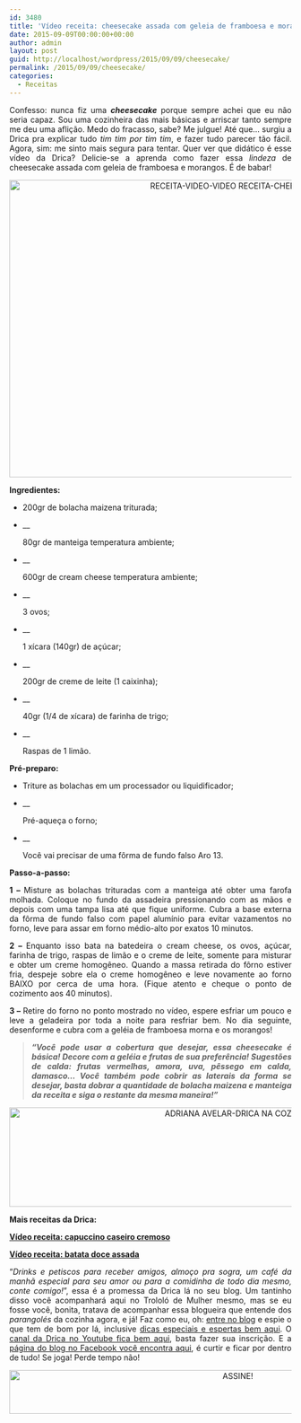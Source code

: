 ```yaml
---
id: 3480
title: 'Vídeo receita: cheesecake assada com geleia de framboesa e morangos'
date: 2015-09-09T00:00:00+00:00
author: admin
layout: post
guid: http://localhost/wordpress/2015/09/09/cheesecake/
permalink: /2015/09/09/cheesecake/
categories:
  - Receitas
---
```

<p align="justify">
  Confesso: nunca fiz uma <strong><em>cheesecake</em></strong> porque sempre achei que eu não seria capaz. Sou uma cozinheira das mais básicas e arriscar tanto sempre me deu uma aflição. Medo do fracasso, sabe? Me julgue! Até que… surgiu a Drica pra explicar tudo <em>tim tim por tim tim</em>, e fazer tudo parecer tão fácil. Agora, sim: me sinto mais segura para tentar. Quer ver que didático é esse vídeo da Drica? Delicie-se a aprenda como fazer essa <em>lindeza</em> de cheesecake assada com geleia de framboesa e morangos. É de babar!
</p>

<p align="center">
  <a href="http://www.trololodemulher.com.br/blog/wp-content/uploads/2015/09/RECEITA-VIDEO-VIDEO-RECEITA-CHEESECAKE.jpg"><img class="alignnone size-full wp-image-11419" src="http://www.trololodemulher.com.br/blog/wp-content/uploads/2015/09/RECEITA-VIDEO-VIDEO-RECEITA-CHEESECAKE.jpg" alt="RECEITA-VIDEO-VIDEO RECEITA-CHEESECAKE" width="800" height="530" /></a>
</p>

<p align="justify">
  <strong>Ingredientes:</strong>
</p>

  * <p align="justify">
      200gr de bolacha maizena triturada;
    </p>

  * __ <p align="justify">
      80gr de manteiga temperatura ambiente;
    </p>

  * __ <p align="justify">
      600gr de cream cheese temperatura ambiente;
    </p>

  * __ <p align="justify">
      3 ovos;
    </p>

  * __ <p align="justify">
      1 xícara (140gr) de açúcar;
    </p>

  * __ <p align="justify">
      200gr de creme de leite (1 caixinha);
    </p>

  * __ <p align="justify">
      40gr (1/4 de xícara) de farinha de trigo;
    </p>

  * __ <p align="justify">
      Raspas de 1 limão.
    </p>

<p align="justify">
  <strong>Pré-preparo:</strong>
</p>

  * <p align="justify">
      Triture as bolachas em um processador ou liquidificador;
    </p>

  * __ <p align="justify">
      Pré-aqueça o forno;
    </p>

  * __ <p align="justify">
      Você vai precisar de uma fôrma de fundo falso Aro 13.
    </p>

<p align="justify">
  <strong>Passo-a-passo:</strong>
</p>

<p align="justify">
  <strong>1 – </strong>Misture as bolachas trituradas com a manteiga até obter uma farofa molhada. Coloque no fundo da assadeira pressionando com as mãos e depois com uma tampa lisa até que fique uniforme. Cubra a base externa da fôrma de fundo falso com papel alumínio para evitar vazamentos no forno, leve para assar em forno médio-alto por exatos 10 minutos.
</p>

<p align="justify">
  <strong>2 – </strong>Enquanto isso bata na batedeira o cream cheese, os ovos, açúcar, farinha de trigo, raspas de limão e o creme de leite, somente para misturar e obter um creme homogêneo. Quando a massa retirada do fôrno estiver fria, despeje sobre ela o creme homogêneo e leve novamente ao forno BAIXO por cerca de uma hora. (Fique atento e cheque o ponto de cozimento aos 40 minutos).
</p>

<p align="justify">
  <strong>3 – </strong>Retire do forno no ponto mostrado no vídeo, espere esfriar um pouco e leve a geladeira por toda a noite para resfriar bem. No dia seguinte, desenforme e cubra com a geléia de framboesa morna e os morangos!
</p>

> <p align="justify">
>   <strong><em>“Você pode usar a cobertura que desejar, essa cheesecake é básica! Decore com a geléia e frutas de sua preferência! Sugestões de calda: frutas vermelhas, amora, uva, pêssego em calda, damasco… Você também pode cobrir as laterais da forma se desejar, basta dobrar a quantidade de bolacha maizena e manteiga da receita e siga o restante da mesma maneira!”</em></strong>
> </p>

<p align="center">
</p>

<p align="center">
  <a href="http://www.trololodemulher.com.br/blog/wp-content/uploads/2015/08/ADRIANA-AVELAR-DRICA-NA-COZINHA.jpg"><img class="alignnone size-full wp-image-11291" src="http://www.trololodemulher.com.br/blog/wp-content/uploads/2015/08/ADRIANA-AVELAR-DRICA-NA-COZINHA.jpg" alt="ADRIANA AVELAR-DRICA NA COZINHA" width="800" height="177" /></a>
</p>

<p align="justify">
  <strong>Mais receitas da Drica:</strong>
</p>

<p align="justify">
  <a href="http://www.trololodemulher.com.br/2015/08/26/capuccino-caseiro-cremoso/" target="_blank"><strong>Vídeo receita: capuccino caseiro cremoso</strong></a>
</p>

<p align="justify">
  <a href="http://www.trololodemulher.com.br/2015/08/12/video-receita-batata-doce-assada/" target="_blank"><strong>Vídeo receita: batata doce assada</strong></a>
</p>

<p align="justify">
  “<em>Drinks e petiscos para receber amigos, almoço pra sogra, um café da manhã especial para seu amor ou para a comidinha de todo dia mesmo, conte comigo!</em>”, essa é a promessa da Drica lá no seu blog. Um tantinho disso você acompanhará aqui no Trololó de Mulher mesmo, mas se eu fosse você, bonita, tratava de acompanhar essa blogueira que entende dos <em>parangolés</em> da cozinha agora, e já! Faz como eu, oh: <a href="http://www.dricanacozinha.com.br/" target="_blank">entre no blog</a> e espie o que tem de bom por lá, inclusive <a href="http://www.dricanacozinha.com.br/dicas/" target="_blank">dicas especiais e espertas bem aqui</a>. O <a href="https://www.youtube.com/channel/UC1mIECRirlkQIq0aqAsOk_A" target="_blank">canal da Drica no Youtube fica bem aqui</a>, basta fazer sua inscrição. E a <a href="https://www.facebook.com/dricanacozinha/timeline" target="_blank">página do blog no Facebook você encontra aqui</a>, é curtir e ficar por dentro de tudo! Se joga! Perde tempo não!
</p>

<p align="center">
  <a href="http://feedburner.google.com/fb/a/mailverify?uri=blogBichaFemea&loc=en_US" target="_blank"><img class="alignnone size-full wp-image-10439" src="http://www.trololodemulher.com.br/blog/wp-content/uploads/2014/09/ASSINE.png" alt="ASSINE!" width="800" height="78" /></a>
</p>

<p align="justify">